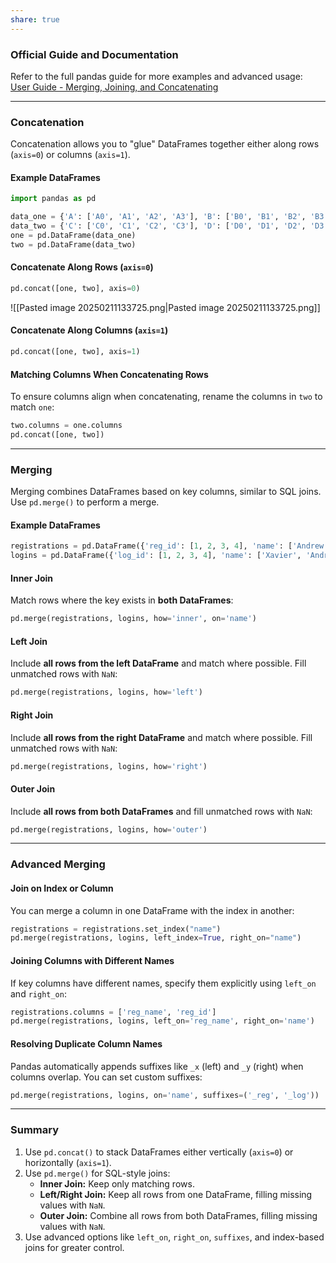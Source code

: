 ```yaml
---
share: true
---
```

### Official Guide and Documentation

Refer to the full pandas guide for more examples and advanced usage:  
[User Guide - Merging, Joining, and Concatenating](https://pandas.pydata.org/pandas-docs/stable/user_guide/merging.html)

---

### **Concatenation**

Concatenation allows you to "glue" DataFrames together either along rows (`axis=0`) or columns (`axis=1`).

#### Example DataFrames

```python
import pandas as pd

data_one = {'A': ['A0', 'A1', 'A2', 'A3'], 'B': ['B0', 'B1', 'B2', 'B3']}
data_two = {'C': ['C0', 'C1', 'C2', 'C3'], 'D': ['D0', 'D1', 'D2', 'D3']}
one = pd.DataFrame(data_one)
two = pd.DataFrame(data_two)
```

#### Concatenate Along Rows (`axis=0`)

```python
pd.concat([one, two], axis=0)

```
![[Pasted image 20250211133725.png|Pasted image 20250211133725.png]]
#### Concatenate Along Columns (`axis=1`)

```python
pd.concat([one, two], axis=1)
```

#### Matching Columns When Concatenating Rows

To ensure columns align when concatenating, rename the columns in `two` to match `one`:

```python
two.columns = one.columns
pd.concat([one, two])
```

---

### **Merging**

Merging combines DataFrames based on key columns, similar to SQL joins. Use `pd.merge()` to perform a merge.

#### Example DataFrames

```python
registrations = pd.DataFrame({'reg_id': [1, 2, 3, 4], 'name': ['Andrew', 'Bobo', 'Claire', 'David']})
logins = pd.DataFrame({'log_id': [1, 2, 3, 4], 'name': ['Xavier', 'Andrew', 'Yolanda', 'Bobo']})
```

#### **Inner Join**

Match rows where the key exists in **both DataFrames**:

```python
pd.merge(registrations, logins, how='inner', on='name')
```

#### **Left Join**

Include **all rows from the left DataFrame** and match where possible. Fill unmatched rows with `NaN`:

```python
pd.merge(registrations, logins, how='left')
```

#### **Right Join**

Include **all rows from the right DataFrame** and match where possible. Fill unmatched rows with `NaN`:

```python
pd.merge(registrations, logins, how='right')
```

#### **Outer Join**

Include **all rows from both DataFrames** and fill unmatched rows with `NaN`:

```python
pd.merge(registrations, logins, how='outer')
```

---

### **Advanced Merging**

#### Join on Index or Column

You can merge a column in one DataFrame with the index in another:

```python
registrations = registrations.set_index("name")
pd.merge(registrations, logins, left_index=True, right_on="name")
```

#### Joining Columns with Different Names

If key columns have different names, specify them explicitly using `left_on` and `right_on`:

```python
registrations.columns = ['reg_name', 'reg_id']
pd.merge(registrations, logins, left_on='reg_name', right_on='name')
```

#### Resolving Duplicate Column Names

Pandas automatically appends suffixes like `_x` (left) and `_y` (right) when columns overlap. You can set custom suffixes:

```python
pd.merge(registrations, logins, on='name', suffixes=('_reg', '_log'))
```

---

### Summary

1. Use `pd.concat()` to stack DataFrames either vertically (`axis=0`) or horizontally (`axis=1`).
2. Use `pd.merge()` for SQL-style joins:
    - **Inner Join:** Keep only matching rows.
    - **Left/Right Join:** Keep all rows from one DataFrame, filling missing values with `NaN`.
    - **Outer Join:** Combine all rows from both DataFrames, filling missing values with `NaN`.
3. Use advanced options like `left_on`, `right_on`, `suffixes`, and index-based joins for greater control.